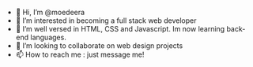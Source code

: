 - 👋 Hi, I’m @moedeera
- 👀 I’m interested in becoming a full stack web developer
- 🌱 I’m well versed in HTML, CSS and Javascript. Im now learning back-end languages.
- 💞️ I’m looking to collaborate on web design projects
- 📫 How to reach me : just message me!

<!---
moedeera/moedeera is a ✨ special ✨ repository because its `README.md` (this file) appears on your GitHub profile.
You can click the Preview link to take a look at your changes.
--->
